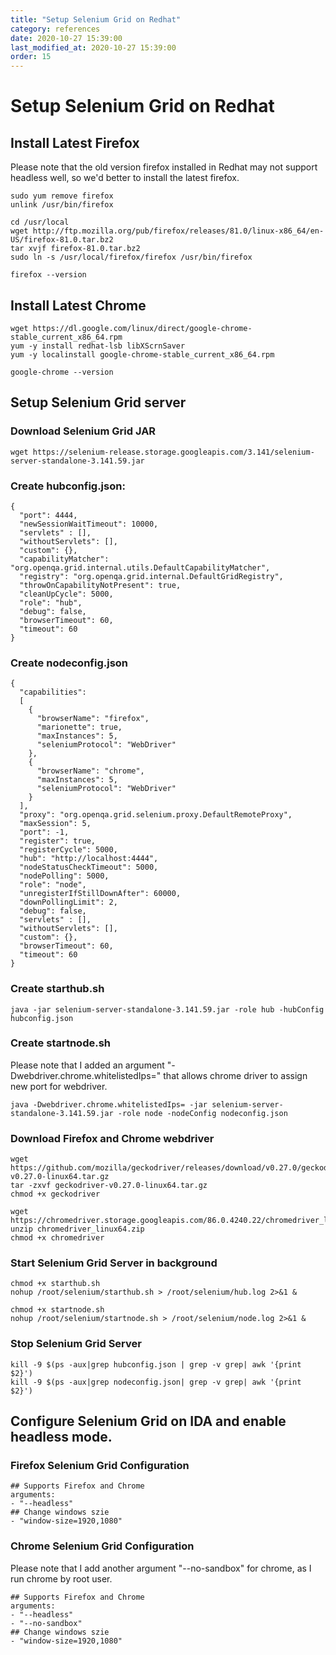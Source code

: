 ```yaml
---
title: "Setup Selenium Grid on Redhat"
category: references
date: 2020-10-27 15:39:00
last_modified_at: 2020-10-27 15:39:00
order: 15
---
```


# Setup Selenium Grid on Redhat

## Install Latest Firefox

Please note that the old version firefox installed in Redhat may not support headless well, so we'd better to install the latest firefox.

```
sudo yum remove firefox
unlink /usr/bin/firefox

cd /usr/local
wget http://ftp.mozilla.org/pub/firefox/releases/81.0/linux-x86_64/en-US/firefox-81.0.tar.bz2
tar xvjf firefox-81.0.tar.bz2
sudo ln -s /usr/local/firefox/firefox /usr/bin/firefox

firefox --version
```

## Install Latest Chrome

```
wget https://dl.google.com/linux/direct/google-chrome-stable_current_x86_64.rpm
yum -y install redhat-lsb libXScrnSaver
yum -y localinstall google-chrome-stable_current_x86_64.rpm

google-chrome --version
```

## Setup Selenium Grid server

### Download Selenium Grid JAR

```
wget https://selenium-release.storage.googleapis.com/3.141/selenium-server-standalone-3.141.59.jar
```

### Create hubconfig.json:

```
{
  "port": 4444,
  "newSessionWaitTimeout": 10000,
  "servlets" : [],
  "withoutServlets": [],
  "custom": {},
  "capabilityMatcher": "org.openqa.grid.internal.utils.DefaultCapabilityMatcher",
  "registry": "org.openqa.grid.internal.DefaultGridRegistry",
  "throwOnCapabilityNotPresent": true,
  "cleanUpCycle": 5000,
  "role": "hub",
  "debug": false,
  "browserTimeout": 60,
  "timeout": 60
}
```

### Create nodeconfig.json

```
{
  "capabilities":
  [
    {
      "browserName": "firefox",
      "marionette": true,
      "maxInstances": 5,
      "seleniumProtocol": "WebDriver"
    },
    {
      "browserName": "chrome",
      "maxInstances": 5,
      "seleniumProtocol": "WebDriver"
    }
  ],
  "proxy": "org.openqa.grid.selenium.proxy.DefaultRemoteProxy",
  "maxSession": 5,
  "port": -1,
  "register": true,
  "registerCycle": 5000,
  "hub": "http://localhost:4444",
  "nodeStatusCheckTimeout": 5000,
  "nodePolling": 5000,
  "role": "node",
  "unregisterIfStillDownAfter": 60000,
  "downPollingLimit": 2,
  "debug": false,
  "servlets" : [],
  "withoutServlets": [],
  "custom": {},
  "browserTimeout": 60,
  "timeout": 60
}
```

### Create starthub.sh

```
java -jar selenium-server-standalone-3.141.59.jar -role hub -hubConfig hubconfig.json
```

### Create startnode.sh

Please note that I added an argument "-Dwebdriver.chrome.whitelistedIps=" that allows chrome driver to assign new port for webdriver.

```
java -Dwebdriver.chrome.whitelistedIps= -jar selenium-server-standalone-3.141.59.jar -role node -nodeConfig nodeconfig.json
```

### Download Firefox and Chrome webdriver

```
wget https://github.com/mozilla/geckodriver/releases/download/v0.27.0/geckodriver-v0.27.0-linux64.tar.gz
tar -zxvf geckodriver-v0.27.0-linux64.tar.gz
chmod +x geckodriver

wget https://chromedriver.storage.googleapis.com/86.0.4240.22/chromedriver_linux64.zip
unzip chromedriver_linux64.zip
chmod +x chromedriver
```

### Start Selenium Grid Server in background

```
chmod +x starthub.sh
nohup /root/selenium/starthub.sh > /root/selenium/hub.log 2>&1 &

chmod +x startnode.sh
nohup /root/selenium/startnode.sh > /root/selenium/node.log 2>&1 &
```

### Stop Selenium Grid Server

```
kill -9 $(ps -aux|grep hubconfig.json | grep -v grep| awk '{print $2}')
kill -9 $(ps -aux|grep nodeconfig.json| grep -v grep| awk '{print $2}')
```

## Configure Selenium Grid on IDA and enable headless mode.

### Firefox Selenium Grid Configuration

```
## Supports Firefox and Chrome
arguments:
- "--headless"
## Change windows szie
- "window-size=1920,1080"
```

### Chrome Selenium Grid Configuration

Please note that I add another argument "--no-sandbox" for chrome, as I run chrome by root user.

```
## Supports Firefox and Chrome
arguments:
- "--headless"
- "--no-sandbox"
## Change windows szie
- "window-size=1920,1080"
```
